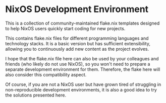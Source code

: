 NixOS Development Environment
=============================

This is a collection of community-maintained flake.nix templates designed to help NixOS users quickly start coding for new projects.

This contains flake.nix files for different programming languages and technology stacks. It is a basic version but has sufficient extensibility, allowing you to continuously add new content as the project evolves.

I hope that the flake.nix file here can also be used by your colleagues and friends (who likely do not use NixOS), so you won't need to prepare a separate development environment for them. Therefore, the flake here will also consider this compatibility aspect.

Of course, if you are not a NixOS user but have grown tired of struggling in non-reproducible development environments, it is also a good idea to try the solutions presented here.

